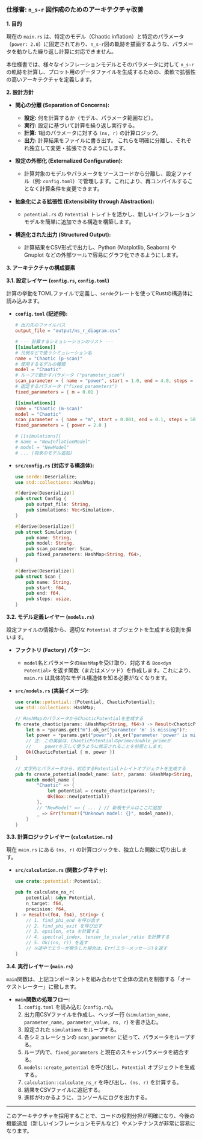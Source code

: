 ### **仕様書: `n_s-r` 図作成のためのアーキテクチャ改善**

**1. 目的**

現在の `main.rs` は、特定のモデル（Chaotic inflation）と特定のパラメータ（`power: 2.0`）に固定されており、`n_s-r`図の軌跡を描画するような、パラメータを動かした繰り返し計算に対応できません。

本仕様書では、様々なインフレーションモデルとそのパラメータに対して `n_s-r` の軌跡を計算し、プロット用のデータファイルを生成するための、柔軟で拡張性の高いアーキテクチャを定義します。

**2. 設計方針**

-   **関心の分離 (Separation of Concerns):**
    -   **設定:** 何を計算するか（モデル、パラメータ範囲など）。
    -   **実行:** 設定に基づいて計算を繰り返し実行する。
    -   **計算:** 1組のパラメータに対する `(ns, r)` の計算ロジック。
    -   **出力:** 計算結果をファイルに書き出す。
    これらを明確に分離し、それぞれ独立して変更・拡張できるようにします。

-   **設定の外部化 (Externalized Configuration):**
    -   計算対象のモデルやパラメータをソースコードから分離し、設定ファイル（例: `config.toml`）で管理します。これにより、再コンパイルすることなく計算条件を変更できます。

-   **抽象化による拡張性 (Extensibility through Abstraction):**
    -   `potential.rs` の `Potential` トレイトを活かし、新しいインフレーションモデルを簡単に追加できる構造を構築します。

-   **構造化された出力 (Structured Output):**
    -   計算結果をCSV形式で出力し、Python (Matplotlib, Seaborn) や Gnuplot などの外部ツールで容易にグラフ化できるようにします。

**3. アーキテクチャの構成要素**

**3.1. 設定レイヤー (`config.rs`, `config.toml`)**

計算の挙動をTOMLファイルで定義し、`serde`クレートを使ってRustの構造体に読み込みます。

-   **`config.toml` (記述例):**
    ```toml
    # 出力先のファイルパス
    output_file = "output/ns_r_diagram.csv"

    # --- 計算するシミュレーションのリスト ---
    [[simulations]]
    # 凡例などで使うシミュレーション名
    name = "Chaotic (p-scan)"
    # 使用するモデルの種類
    model = "Chaotic"
    # ループで動かすパラメータ ("parameter_scan")
    scan_parameter = { name = "power", start = 1.0, end = 4.0, steps = 50 }
    # 固定するパラメータ ("fixed_parameters")
    fixed_parameters = { m = 0.01 }

    [[simulations]]
    name = "Chaotic (m-scan)"
    model = "Chaotic"
    scan_parameter = { name = "m", start = 0.001, end = 0.1, steps = 50 }
    fixed_parameters = { power = 2.0 }

    # [[simulations]]
    # name = "NewInflationModel"
    # model = "NewModel"
    # ... (将来のモデル追加)
    ```

-   **`src/config.rs` (対応する構造体):**
    ```rust
    use serde::Deserialize;
    use std::collections::HashMap;

    #[derive(Deserialize)]
    pub struct Config {
        pub output_file: String,
        pub simulations: Vec<Simulation>,
    }

    #[derive(Deserialize)]
    pub struct Simulation {
        pub name: String,
        pub model: String,
        pub scan_parameter: Scan,
        pub fixed_parameters: HashMap<String, f64>,
    }

    #[derive(Deserialize)]
    pub struct Scan {
        pub name: String,
        pub start: f64,
        pub end: f64,
        pub steps: usize,
    }
    ```

**3.2. モデル定義レイヤー (`models.rs`)**

設定ファイルの情報から、適切な `Potential` オブジェクトを生成する役割を担います。

-   **ファクトリ (Factory) パターン:**
    -   `model`名とパラメータの`HashMap`を受け取り、対応する `Box<dyn Potential>` を返す関数（またはメソッド）を作成します。これにより、`main.rs` は具体的なモデル構造体を知る必要がなくなります。

-   **`src/models.rs` (実装イメージ):**
    ```rust
    use crate::potential::{Potential, ChaoticPotential};
    use std::collections::HashMap;

    // HashMapのパラメータからChaoticPotentialを生成する
    fn create_chaotic(params: &HashMap<String, f64>) -> Result<ChaoticPotential, String> {
        let m = *params.get("m").ok_or("parameter 'm' is missing")?;
        let power = *params.get("power").ok_or("parameter 'power' is missing")?;
        // 注: この実装は、ChaoticPotentialのprime/double_primeが
        //     powerを正しく使うように修正されることを前提とします。
        Ok(ChaoticPotential { m, power })
    }

    // 文字列とパラメータから、対応するPotentialトレイトオブジェクトを生成する
    pub fn create_potential(model_name: &str, params: &HashMap<String, f64>) -> Result<Box<dyn Potential>, String> {
        match model_name {
            "Chaotic" => {
                let potential = create_chaotic(params)?;
                Ok(Box::new(potential))
            },
            // "NewModel" => { ... } // 新規モデルはここに追加
            _ => Err(format!("Unknown model: {}", model_name)),
        }
    }
    ```

**3.3. 計算ロジックレイヤー (`calculation.rs`)**

現在 `main.rs` にある `(ns, r)` の計算ロジックを、独立した関数に切り出します。

-   **`src/calculation.rs` (関数シグネチャ):**
    ```rust
    use crate::potential::Potential;

    pub fn calculate_ns_r(
        potential: &dyn Potential,
        n_target: f64,
        precision: f64,
    ) -> Result<(f64, f64), String> {
        // 1. find_phi_end を呼び出す
        // 2. find_phi_exit を呼び出す
        // 3. epsilon, eta を計算する
        // 4. spectral_index, tensor_to_scalar_ratio を計算する
        // 5. Ok((ns, r)) を返す
        // ※途中でエラーが発生した場合は、Err(エラーメッセージ)を返す
    }
    ```

**3.4. 実行レイヤー (`main.rs`)**

`main`関数は、上記コンポーネントを組み合わせて全体の流れを制御する「オーケストレーター」に徹します。

-   **`main`関数の処理フロー:**
    1.  `config.toml` を読み込む (`config.rs`)。
    2.  出力用CSVファイルを作成し、ヘッダー行 (`simulation_name, parameter_name, parameter_value, ns, r`) を書き込む。
    3.  設定された `simulations` をループする。
    4.  各シミュレーションの `scan_parameter` に従って、パラメータをループする。
    5.  ループ内で、`fixed_parameters` と現在のスキャンパラメータを結合する。
    6.  `models::create_potential` を呼び出し、`Potential` オブジェクトを生成する。
    7.  `calculation::calculate_ns_r` を呼び出し、`(ns, r)` を計算する。
    8.  結果をCSVファイルに追記する。
    9.  進捗がわかるように、コンソールにログを出力する。

---

このアーキテクチャを採用することで、コードの役割分担が明確になり、今後の機能追加（新しいインフレーションモデルなど）やメンテナンスが非常に容易になります。
